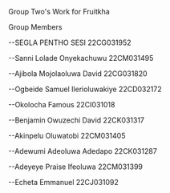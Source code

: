 Group Two's Work for Fruitkha

Group Members

--SEGLA PENTHO SESI 22CG031952

--Sanni Lolade Onyekachuwu 22CM031495

--Ajibola Mojolaoluwa David 22CG031820

--Ogbeide Samuel Ilerioluwakiye 22CD032172

--Okolocha Famous 22CI031018

--Benjamin Owuzechi David 22CK031317

--Akinpelu Oluwatobi 22CM031405

--Adewumi Adeoluwa Adedapo 22CK031287

--Adeyeye Praise Ifeoluwa 22CM031399

--Echeta Emmanuel 22CJ031092
